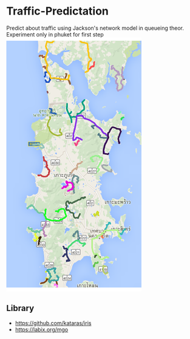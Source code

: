 # Traffic-Predictation
Predict about traffic using Jackson's network model in queueing theor. Experiment only in phuket for first step
![60thread-search](https://raw.githubusercontent.com/ntossapo/Traffic-Predictation/master/60thread.PNG)
## Library
* https://github.com/kataras/iris
* https://labix.org/mgo

